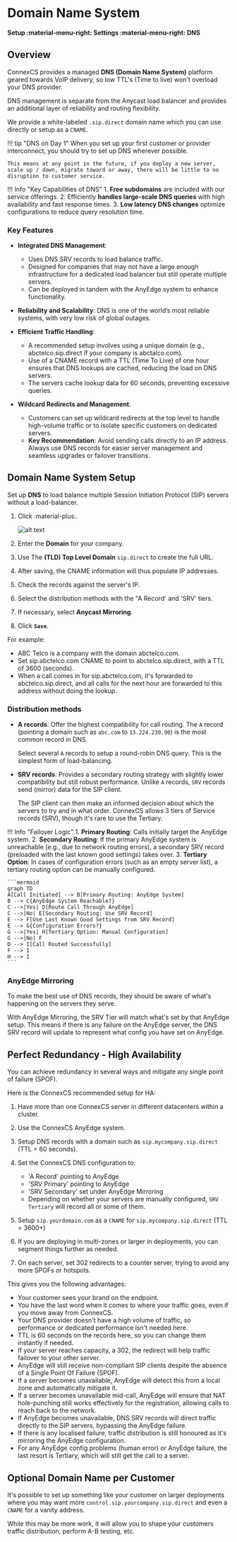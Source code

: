 # Domain Name System

**Setup :material-menu-right: Settings :material-menu-right: DNS**

## Overview

ConnexCS provides a managed **DNS (Domain Name System)** platform geared towards VoIP delivery, so low TTL's (Time to live) won't overload your DNS provider.

DNS management is separate from the Anycast load balancer and provides an additional layer of reliability and routing flexibility.

We provide a white-labeled `.sip.direct` domain name which you can use directly or setup as a `CNAME`.

!!! tip "DNS on Day 1"
    When you set up your first customer or provider interconnect, you should try to set up DNS wherever possible.

    This means at any point in the future, if you deploy a new server, scale up / down, migrate toward or away, there will be little to no disruption to customer service.

!!! Info "Key Capabilities of DNS"
    1. **Free subdomains** are included with our service offerings.
    2. Efficiently **handles large-scale DNS queries** with high availability and fast response times.
    3. **Low latency DNS changes** optimize configurations to reduce query resolution time.

### Key Features

+ **Integrated DNS Management**:
    + Uses DNS SRV records to load balance traffic.
    + Designed for companies that may not have a large enough infrastructure for a dedicated load balancer but still operate multiple servers.
    + Can be deployed in tandem with the AnyEdge system to enhance functionality.

+ **Reliability and Scalability**: DNS is one of the world’s most reliable systems, with very low risk of global outages.

+ **Efficient Traffic Handling**:
    + A recommended setup involves using a unique domain (e.g., abctelco.sip.direct if your company is abctalco.com).
    + Use of a CNAME record with a TTL (Time To Live) of one hour ensures that DNS lookups are cached, reducing the load on DNS servers.
    + The servers cache lookup data for 60 seconds, preventing excessive queries.

+ **Wildcard Redirects and Management**:
    + Customers can set up wildcard redirects at the top level to handle high-volume traffic or to isolate specific customers on dedicated servers.
    + **Key Recommendation**: Avoid sending calls directly to an IP address. Always use DNS records for easier server management and seamless upgrades or failover transitions.

## Domain Name System Setup

Set up **DNS** to load balance multiple Session Initiation Protocol (SIP) servers without a load-balancer.

1. Click :material-plus:.

    ![alt text][dns]

2. Enter the **Domain** for your company.
3. Use The **(TLD) Top Level Domain** `sip.direct` to create the full URL.
4. After saving, the CNAME information will thus populate IP addresses.
5. Check the records against the server's IP.
6. Select the distribution methods with the "A Record' and 'SRV' tiers.
7. If necessary, select **Anycast Mirroring**.
8. Click **`Save`**.

For example:

+ ABC Telco is a company with the domain abctelco.com.
+ Set sip.abctelco.com CNAME to point to abctelco.sip.direct, with a TTL of 3600 (seconds).
+ When a call comes in for sip.abctelco.com, it's forwarded to abctelco.sip.direct, and all calls for the next hour are forwarded to this address without doing the lookup.

### Distribution methods

+ **A records**: Offer the highest compatibility for call routing. The `A` record (pointing a domain such as `abc.com` to `13.224.230.90`) is the most common record in DNS.

    Select several `A` records to setup a round-robin DNS query. This is the simplest form of load-balancing.

+ **SRV records**: Provides a secondary routing strategy with slightly lower compatibility but still robust performance. Unlike `A` records, `SRV` records send (mirror) data for the SIP client.

    The SIP client can then make an informed decision about which the servers to try and in what order.
    ConnexCS allows 3 tiers of Service records (SRV), though it's rare to use the Tertiary.

!!! Info "Failover Logic"
    1. **Primary Routing**: Calls initially target the AnyEdge system.
    2. **Secondary Routing**: If the primary AnyEdge system is unreachable (e.g., due to network routing errors), a secondary SRV record (preloaded with the last known good settings) takes over.
    3. **Tertiary Option**: In cases of configuration errors (such as an empty server list), a tertiary routing option can be manually configured.

    ```mermaid
    graph TD
    A[Call Initiated] --> B[Primary Routing: AnyEdge System]
    B --> C{AnyEdge System Reachable?}
    C -->|Yes| D[Route Call Through AnyEdge]
    C -->|No| E[Secondary Routing: Use SRV Record]
    E --> F[Use Last Known Good Settings from SRV Record]
    E --> G{Configuration Errors?}
    G -->|Yes| H[Tertiary Option: Manual Configuration]
    G -->|No| F
    D --> I[Call Routed Successfully]
    F --> I
    H --> I
    ```

### AnyEdge Mirroring

To make the best use of DNS records, they should be aware of what's happening on the servers they serve.

With AnyEdge Mirroring, the SRV Tier will match what's set by that AnyEdge setup. This means if there is any failure on the AnyEdge server, the DNS SRV record will update to represent what config you have set on AnyEdge.

## Perfect Redundancy - High Availability

You can achieve redundancy in several ways and mitigate any single point of failure (SPOF).

Here is the ConnexCS recommended setup for HA:

1. Have more than one ConnexCS server in different datacenters within a cluster.
2. Use the ConnexCS AnyEdge system.
3. Setup DNS records with a domain such as `sip.mycompany.sip.direct` (TTL = 60 seconds).
4. Set the ConnexCS DNS configuration to:
   + 'A Record' pointing to AnyEdge
   + 'SRV Primary' pointing to AnyEdge
   + 'SRV Secondary' set under AnyEdge Mirroring
   + Depending on whether your servers are manually configured, `SRV Tertiary` will record all or some of them.

5. Setup `sip.yourdomain.com` as a `CNAME` for `sip.mycompany.sip.direct` (TTL = 3600+)
6. If you are deploying in multi-zones or larger in deployments, you can segment things further as needed.
7. On each server, set 302 redirects to a counter server, trying to avoid any more SPOFs or hotspots.

This gives you the following advantages:

+ Your customer sees your brand on the endpoint.
+ You have the last word when it comes to where your traffic goes, even if you move away from ConnexCS.
+ Your DNS provider doesn't have a high volume of traffic, so performance or dedicated performance isn't needed here.
+ TTL is 60 seconds on the records here, so you can change them instantly if needed.
+ If your server reaches capacity, a 302, the redirect will help traffic failover to your other server.
+ AnyEdge will still receive non-compliant SIP clients despite the absence of a Single Point Of Failure (SPOF).
+ If a server becomes unavailable, AnyEdge will detect this from a local zone and automatically mitigate it.
+ If a server becomes unavailable mid-call, AnyEdge will ensure that NAT hole-punching still works effectively for the registration, allowing calls to reach back to the network.
+ If AnyEdge becomes unavailable, DNS SRV records will direct traffic directly to the SIP servers, bypassing the AnyEdge failure.
+ If there is any localised failure, traffic distribution is still honoured as it's mirroring the AnyEdge configuration.
+ For any AnyEdge config problems (human error) or AnyEdge failure, the last resort is Tertiary, which will still get the call to a server.

## Optional Domain Name per Customer

It's possible to set up something like your customer on larger deployments where you may want more `control.sip.yourcompany.sip.direct` and even a `CNAME` for a vanity address.

While this may be more work, it will allow you to shape your customers traffic distribution, perform A-B testing, etc.

[dns]: /setup/img/dns.png "DNS load-balance"
